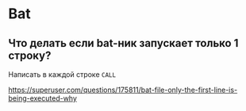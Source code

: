 # Bat

## Что делать если bat-ник запускает только 1 строку?

Написать в каждой строке `CALL`

https://superuser.com/questions/175811/bat-file-only-the-first-line-is-being-executed-why